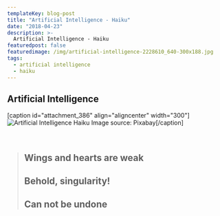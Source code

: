 ```yaml
---
templateKey: blog-post
title: "Artificial Intelligence - Haiku"
date: "2018-04-23"
description: >-
  Artificial Intelligence - Haiku
featuredpost: false
featuredimage: /img/artificial-intelligence-2228610_640-300x188.jpg
tags:
  - artificial intelligence
  - haiku
---
```


## Artificial Intelligence

\[caption id="attachment\_386" align="aligncenter" width="300"\]![Artificial Intelligence Haiku](https://stefantesoi.com/wp-content/uploads/2018/04/artificial-intelligence-2228610_640-300x188.jpg) Image source: Pixabay\[/caption\]

 

> ## Wings and hearts are weak
> 
> ## Behold, singularity!
> 
> ## Can not be undone
